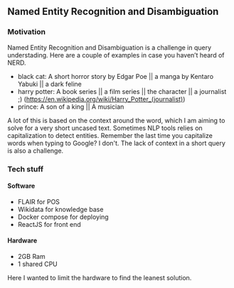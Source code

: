 ## Named Entity Recognition and Disambiguation
### Motivation

Named Entity Recognition and Disambiguation is a challenge in query understading. Here are a couple of examples in case you haven’t heard of NERD.

- black cat: A short horror story by Edgar Poe || a manga by Kentaro Yabuki || a dark feline
- harry potter: A book series || a film series || the character || a journalist ;) (https://en.wikipedia.org/wiki/Harry_Potter_(journalist))
- prince: A son of a king || A musician

A lot of this is based on the context around the word, which I am aiming to solve for a very short uncased text. Sometimes NLP tools relies on capitalization to detect entities. Remember the last time you capitalize words when typing to Google? I don't.
The lack of context in a short query is also a challenge.

### Tech stuff

#### Software
- FLAIR for POS
- Wikidata for knowledge base
- Docker compose for deploying
- ReactJS for front end
#### Hardware
- 2GB Ram
- 1 shared CPU

Here I wanted to limit the hardware to find the leanest solution.

